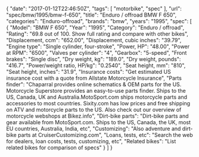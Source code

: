 {
    "date": "2017-01-12T22:46:50Z",
    "tags": [
        "motorbike",
        "spec"
    ],
    "url": "spec\/bmw\/1995\/bmw-f-650",
    "title": "Enduro \/ offroad BMW F 650",
    "categories": "Enduro-offroad",
    "brands": "bmw",
    "years": "1995",
    "spec": [
        {
            "Model": "BMW F 650",
            "Year": "1995",
            "Category": "Enduro \/ offroad",
            "Rating": "69.8 out of 100. Show full rating and compare with other bikes",
            "Displacement, ccm": "652.00",
            "Displacement, cubic inches": "39.79",
            "Engine type": "Single cylinder, four-stroke",
            "Power, HP": "48.00",
            "Power at RPM": "6500",
            "Valves per cylinder": "4",
            "Gearbox": "5-speed",
            "Front brakes": "Single disc",
            "Dry weight, kg": "189.0",
            "Dry weight, pounds": "416.7",
            "Power\/weight ratio, HP\/kg": "0.2540",
            "Seat height, mm": "810",
            "Seat height, inches": "31.9",
            "Insurance costs": "Get estimated US insurance cost with a quote from Allstate Motorcycle Insurance",
            "Parts finder": "Chaparral provides online schematics & OEM parts for the US.   Motorcycle Superstore provides an easy-to-use parts finder. Ships to the US, Canada, UK and Australia.MotoSport.com ships motorcycle parts and accessories to most countries.    Sixity.com has low prices and free shipping on ATV and motorcycle parts to the US. Also check out our overview of motorcycle webshops at Bikez.info",
            "Dirt-bike parts": "Dirt-bike parts and gear available from MotoSport.com. Ships to the US, Canada, the UK, most EU countries, Australia, India, etc",
            "Customizing": "Also adventure and dirt-bike parts at CruiserCustomizing.com",
            "Loans, tests, etc": "Search the web for dealers, loan costs, tests, customizing, etc",
            "Related bikes": "List related bikes for comparison of specs"
        }
    ]
}